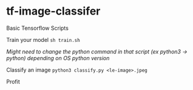 # tf-image-classifer
Basic Tensorflow Scripts


Train your model
`sh train.sh`

*Might need to change the python command in that script (ex python3 -> python) depending on OS python version*


Classify an image
`python3 classify.py <le-image>.jpeg`

Profit

